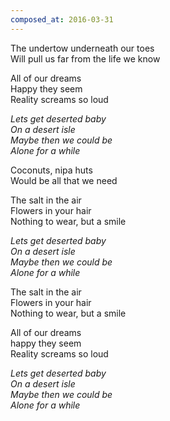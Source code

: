 ```yaml
---
composed_at: 2016-03-31
---
```


The undertow underneath our toes  
Will pull us far from the life we know  

All of our dreams  
Happy they seem  
Reality screams so loud  

*Lets get deserted baby*  
*On a desert isle*  
*Maybe then we could be*  
*Alone for a while*  

Coconuts, nipa huts  
Would be all that we need  

The salt in the air  
Flowers in your hair  
Nothing to wear, but a smile  

*Lets get deserted baby*  
*On a desert isle*  
*Maybe then we could be*  
*Alone for a while*  

The salt in the air  
Flowers in your hair  
Nothing to wear, but a smile  

All of our dreams  
happy they seem  
Reality screams so loud  

*Lets get deserted baby*  
*On a desert isle*  
*Maybe then we could be*  
*Alone for a while*  
